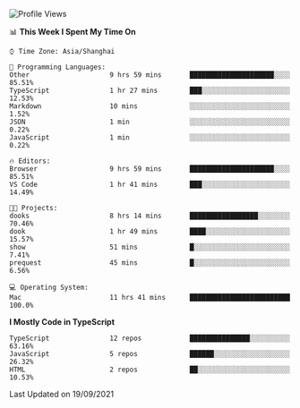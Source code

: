 <!--START_SECTION:waka-->
![Profile Views](http://img.shields.io/badge/Profile%20Views-41-blue)

📊 **This Week I Spent My Time On** 

```text
⌚︎ Time Zone: Asia/Shanghai

💬 Programming Languages: 
Other                    9 hrs 59 mins       █████████████████████░░░░   85.51% 
TypeScript               1 hr 27 mins        ███░░░░░░░░░░░░░░░░░░░░░░   12.53% 
Markdown                 10 mins             ░░░░░░░░░░░░░░░░░░░░░░░░░   1.52% 
JSON                     1 min               ░░░░░░░░░░░░░░░░░░░░░░░░░   0.22% 
JavaScript               1 min               ░░░░░░░░░░░░░░░░░░░░░░░░░   0.22%

🔥 Editors: 
Browser                  9 hrs 59 mins       █████████████████████░░░░   85.51% 
VS Code                  1 hr 41 mins        ███░░░░░░░░░░░░░░░░░░░░░░   14.49%

🐱‍💻 Projects: 
dooks                    8 hrs 14 mins       █████████████████░░░░░░░░   70.46% 
dook                     1 hr 49 mins        ████░░░░░░░░░░░░░░░░░░░░░   15.57% 
show                     51 mins             █░░░░░░░░░░░░░░░░░░░░░░░░   7.41% 
prequest                 45 mins             █░░░░░░░░░░░░░░░░░░░░░░░░   6.56%

💻 Operating System: 
Mac                      11 hrs 41 mins      █████████████████████████   100.0%

```

**I Mostly Code in TypeScript** 

```text
TypeScript               12 repos            ███████████████░░░░░░░░░░   63.16% 
JavaScript               5 repos             ██████░░░░░░░░░░░░░░░░░░░   26.32% 
HTML                     2 repos             ██░░░░░░░░░░░░░░░░░░░░░░░   10.53%

```



 Last Updated on 19/09/2021
<!--END_SECTION:waka-->
